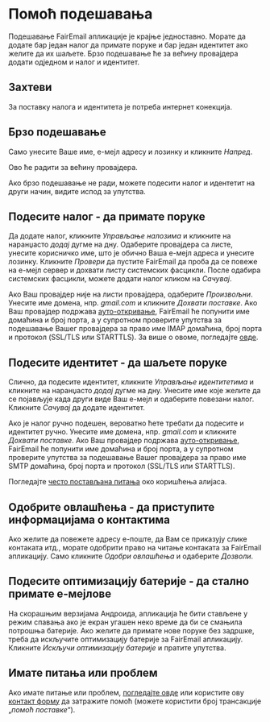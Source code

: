 # Помоћ подешавања

Подешавање FairEmail апликације је крајње једноставно. Морате да додате бар један налог да примате поруке и бар један идентитет ако желите да их шаљете. Брзо подешавање ће за већину провајдера додати одједном и налог и идентитет.

## Захтеви

За поставку налога и идентитета је потреба интернет конекција.

## Брзо подешавање

Само унесите Ваше име, е-мејл адресу и лозинку и кликните *Напред*.

Ово ће радити за већину провајдера.

Ако брзо подешавање не ради, можете подесити налог и идентетит на други начин, видите испод за упутства.

## Подесите налог - да примате поруке

Да додате налог, кликните *Управљање налозима* и кликните на наранџасто *додај* дугме на дну. Одаберите провајдера са листе, унесите корисничко име, што је обично Ваша е-мејл адреса и унесите лозинку. Кликните *Провери* да пустите FairEmail да проба да се повеже на е-мејл сервер и дохвати листу системских фасцикли. После одабира системских фасцикли, можете додати налог кликом на *Сачувај*.

Ако Ваш провајдер није на листи провајдера, одаберите *Произвољни*. Унесите име домена, нпр. *gmail.com* и кликните *Дохвати поставке*. Ако Ваш провајдер подржава [ауто-откривање](https://tools.ietf.org/html/rfc6186), FairEmail ће попунити име домаћина и број порта, а у супротном проверите упутства за подешавање Вашег провајдера за право име IMAP домаћина, број порта и протокол (SSL/TLS или STARTTLS). За више о овоме, погледајте [овде](https://github.com/M66B/FairEmail/blob/master/FAQ.md#authorizing-accounts).

## Подесите идентитет - да шаљете поруке

Слично, да подесите идентитет, кликните *Управљање идентитетима* и кликните на наранџасто *додај* дугме на дну. Унесите име које желите да се појављује када други виде Ваш е-мејл и одаберите повезани налог. Кликните *Сачувај* да додате идентитет.

Ако је налог ручно подешен, вероватно ћете требати да подесите и идентитет ручно. Унесите име домена, нпр. *gmail.com* и кликните *Дохвати поставке*. Ако Ваш провајдер подржава [ауто-откривање](https://tools.ietf.org/html/rfc6186), FairEmail ће попунити име домаћина и број порта, а у супротном проверите упутства за подешавање Вашег провајдера за право име SMTP домаћина, број порта и протокол (SSL/TLS или STARTTLS).

Погледајте [често постављана питања](https://github.com/M66B/FairEmail/blob/master/FAQ.md#FAQ9) око коришћења алијаса.

## Одобрите овлашћења - да приступите информацијама о контактима

Ако желите да повежете адресу е-поште, да Вам се приказују слике контаката итд., морате одобрити право на читање контаката за FairEmail апликацију. Само кликните *Одобри овлашћења* и одаберите *Дозволи*.

## Подесите оптимизацију батерије - да стално примате е-мејлове

На скорашњим верзијама Андроида, апликација ће бити стављене у режим спавања ако је екран угашен неко време да би се смањила потрошња батерије. Ако желите да примате нове поруке без задршке, треба да искључите оптимизацију батерије за FairEmail апликацију. Кликните *Искључи оптимизацију батерије* и пратите упутства.

## Имате питања или проблем

Ако имате питање или проблем, [погледајте овде](https://github.com/M66B/FairEmail/blob/master/FAQ.md) или користите ову [контакт форму](https://contact.faircode.eu/?product=fairemailsupport) да затражите помоћ (можете користити број трансакције „*помоћ поставке*“).